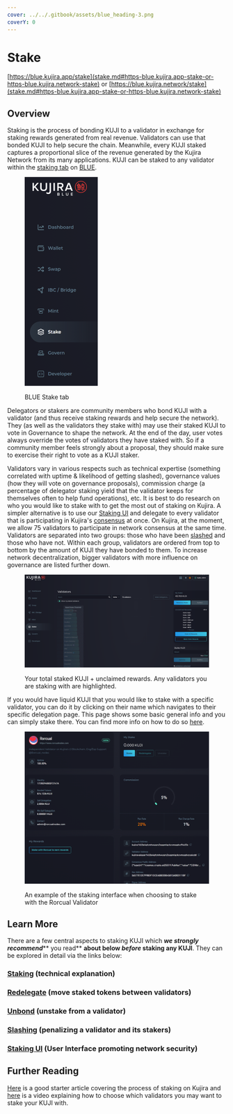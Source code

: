 ```yaml
---
cover: ../../.gitbook/assets/blue_heading-3.png
coverY: 0
---
```


# Stake

[https://blue.kujira.app/stake](stake.md#https-blue.kujira.app-stake-or-https-blue.kujira.network-stake) or [https://blue.kujira.network/stake](stake.md#https-blue.kujira.app-stake-or-https-blue.kujira.network-stake)

## Overview

Staking is the process of bonding KUJI to a validator in exchange for staking rewards generated from real revenue. Validators can use that bonded KUJI to help secure the chain. Meanwhile, every KUJI staked captures a proportional slice of the revenue generated by the Kujira Network from its many applications. KUJI can be staked to any validator within the [staking tab](https://blue.kujira.app/stake) on [BLUE](./).

<figure><img src="../../.gitbook/assets/image (125).png" alt="" width="168"><figcaption><p>BLUE Stake tab</p></figcaption></figure>

Delegators or stakers are community members who bond KUJI with a validator (and thus receive staking rewards and help secure the network). They (as well as the validators they stake with) may use their staked KUJI to vote in Governance to shape the network. At the end of the day, user votes always override the votes of validators they have staked with. So if a community member feels strongly about a proposal, they should make sure to exercise their right to vote as a KUJI staker.

Validators vary in various respects such as technical expertise (something correlated with uptime & likelihood of getting slashed), governance values (how they will vote on governance proposals), commission charge (a percentage of delegator staking yield that the validator keeps for themselves often to help fund operations), etc. It is best to do research on who you would like to stake with to get the most out of staking on Kujira. A simpler alternative is to use our [Staking UI](../../governance/staking/staking-ui.md) and delegate to every validator that is participating in Kujira's [consensus](../../governance/staking/#consensus) at once. On Kujira, at the moment, we allow 75 validators to participate in network consensus at the same time. Validators are separated into two groups: those who have been [slashed](../../governance/staking/slashing.md) and those who have not. Within each group, validators are ordered from top to bottom by the amount of KUJI they have bonded to them. To increase network decentralization, bigger validators with more influence on governance are listed further down.

<figure><img src="../../.gitbook/assets/image (123).png" alt=""><figcaption><p>Your total staked KUJI + unclaimed rewards. Any validators you are staking with are highlighted.</p></figcaption></figure>

If you would have liquid KUJI that you would like to stake with a specific validator, you can do it by clicking on their name which navigates to their specific delegation page. This page shows some basic general info and you can simply stake there. You can find more info on how to do so [here](https://docs.kujira.app/dapps-and-infrastructure/blue/product-guides/how-to-stake-kuji).

<figure><img src="../../.gitbook/assets/image (124).png" alt=""><figcaption><p>An example of the staking interface when choosing to stake with the Rorcual Validator</p></figcaption></figure>

## Learn More

There are a few central aspects to staking KUJI which _**we strongly recommend**_** you read** **about below **_**before**_** staking any KUJI**. They can be explored in detail via the links below:

### [Staking](../../governance/staking/) (technical explanation)

### [Redelegate](../../governance/staking/redelegate.md) (move staked tokens between validators)

### [Unbond](../../governance/staking/unbond.md) (unstake from a validator)

### [Slashing](../../governance/staking/slashing.md) (penalizing a validator and its stakers)

### [Staking UI](../../governance/staking/staking-ui.md) (User Interface promoting network security)

## Further Reading

[Here](https://winkhub.app/posts/a-beginners-guide-to-staking-on-kujira) is a good starter article covering the process of staking on Kujira and [here](https://winkhub.app/posts/choose-kujira-validator) is a video explaining how to choose which validators you may want to stake your KUJI with.
